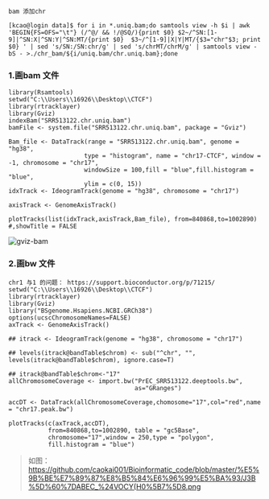 ``` 
bam 添加chr

[kcao@login data]$ for i in *.uniq.bam;do samtools view -h $i | awk 'BEGIN{FS=OFS="\t"} (/^@/ && !/@SQ/){print $0} $2~/^SN:[1-9]|^SN:X|^SN:Y|^SN:MT/{print $0}  $3~/^[1-9]|X|Y|MT/{$3="chr"$3; print $0} ' | sed 's/SN:/SN:chr/g' | sed 's/chrMT/chrM/g' | samtools view -bS - >./chr_bam/${i/uniq.bam/chr.uniq.bam};done
````

### 1.画bam 文件
```
library(Rsamtools)
setwd("C:\\Users\\16926\\Desktop\\CTCF")
library(rtracklayer)
library(Gviz)
indexBam("SRR513122.chr.uniq.bam")
bamFile <- system.file("SRR513122.chr.uniq.bam", package = "Gviz")

Bam_file <- DataTrack(range = "SRR513122.chr.uniq.bam", genome = "hg38",
                     type = "histogram", name = "chr17-CTCF", window = -1, chromosome = "chr17",
                     windowSize = 100,fill = "blue",fill.histogram = "blue",
                     ylim = c(0, 15))
idxTrack <- IdeogramTrack(genome = "hg38", chromosome = "chr17")

axisTrack <- GenomeAxisTrack()

plotTracks(list(idxTrack,axisTrack,Bam_file), from=840868,to=1002890) #,showTitle = FALSE
```
![gviz-bam](https://github.com/caokai001/Bioinformatic_code/blob/master/%E5%9B%BE%E7%89%87%E8%B5%84%E6%96%99%E5%BA%93/gviz-bam.png)

### 2.画bw 文件
```
chr1 与1 的问题： https://support.bioconductor.org/p/71215/
setwd("C:\\Users\\16926\\Desktop\\CTCF")
library(rtracklayer)
library(Gviz)
library("BSgenome.Hsapiens.NCBI.GRCh38")
options(ucscChromosomeNames=FALSE)
axTrack <- GenomeAxisTrack()

## itrack <- IdeogramTrack(genome = "hg38", chromosome = "chr17")

## levels(itrack@bandTable$chrom) <- sub("^chr", "", levels(itrack@bandTable$chrom), ignore.case=T)

## itrack@bandTable$chrom<-"17"
allChromosomeCoverage <- import.bw("PrEC_SRR513122.deeptools.bw",
                                   as="GRanges") 

accDT <- DataTrack(allChromosomeCoverage,chomosome="17",col="red",name = "chr17.peak.bw") 

plotTracks(c(axTrack,accDT), 
           from=840868,to=1002890, table = "gc5Base", 
           chromosome="17",window = 250,type = "polygon",
           fill.histogram = "blue")
```
>如图：
https://github.com/caokai001/Bioinformatic_code/blob/master/%E5%9B%BE%E7%89%87%E8%B5%84%E6%96%99%E5%BA%93/J3B%5D%60%7DABEC_%24VOCY(H0%5B7%5D8.png
